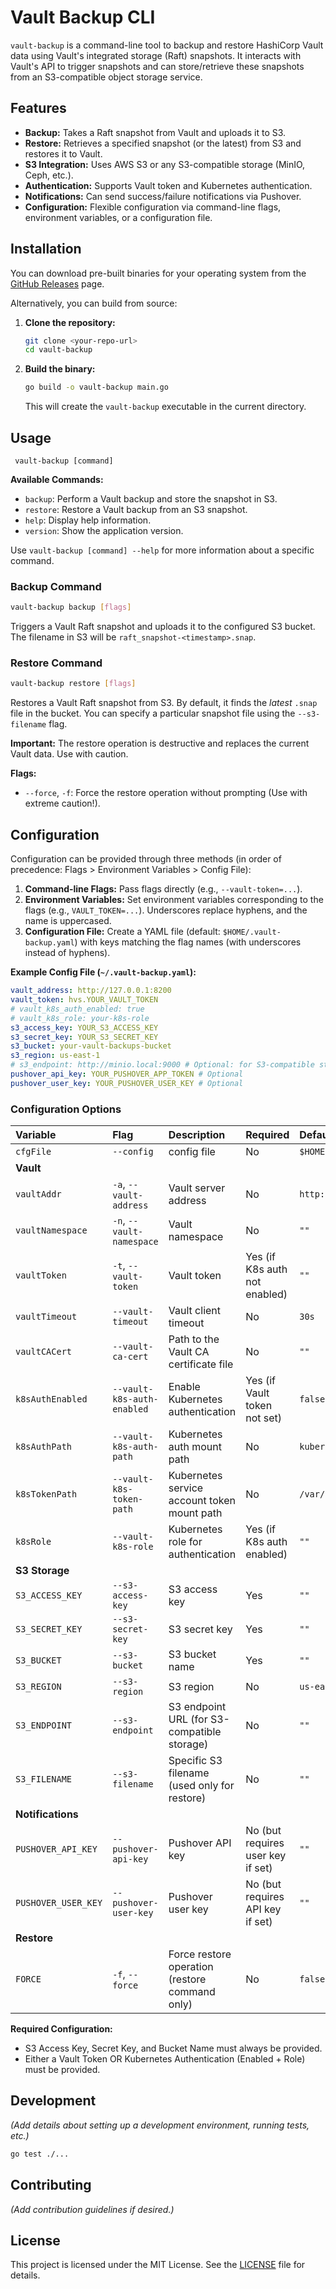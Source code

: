 # Vault Backup CLI

`vault-backup` is a command-line tool to backup and restore HashiCorp Vault data using Vault's integrated storage (Raft) snapshots. It interacts with Vault's API to trigger snapshots and can store/retrieve these snapshots from an S3-compatible object storage service.

## Features

*   **Backup:** Takes a Raft snapshot from Vault and uploads it to S3.
*   **Restore:** Retrieves a specified snapshot (or the latest) from S3 and restores it to Vault.
*   **S3 Integration:** Uses AWS S3 or any S3-compatible storage (MinIO, Ceph, etc.).
*   **Authentication:** Supports Vault token and Kubernetes authentication.
*   **Notifications:** Can send success/failure notifications via Pushover.
*   **Configuration:** Flexible configuration via command-line flags, environment variables, or a configuration file.

## Installation

You can download pre-built binaries for your operating system from the [GitHub Releases](https://github.com/d4rkfella/vault-backup/releases/) page.

Alternatively, you can build from source:

1.  **Clone the repository:**
    ```bash
    git clone <your-repo-url>
    cd vault-backup
    ```
2.  **Build the binary:**
    ```bash
    go build -o vault-backup main.go
    ```
    This will create the `vault-backup` executable in the current directory.

## Usage

```
 vault-backup [command]
```

**Available Commands:**

*   `backup`: Perform a Vault backup and store the snapshot in S3.
*   `restore`: Restore a Vault backup from an S3 snapshot.
*   `help`: Display help information.
*   `version`: Show the application version.

Use `vault-backup [command] --help` for more information about a specific command.

### Backup Command

```bash
vault-backup backup [flags]
```

Triggers a Vault Raft snapshot and uploads it to the configured S3 bucket. The filename in S3 will be `raft_snapshot-<timestamp>.snap`.

### Restore Command

```bash
vault-backup restore [flags]
```

Restores a Vault Raft snapshot from S3. By default, it finds the *latest* `.snap` file in the bucket. You can specify a particular snapshot file using the `--s3-filename` flag.

**Important:** The restore operation is destructive and replaces the current Vault data. Use with caution.

**Flags:**

*   `--force`, `-f`: Force the restore operation without prompting (Use with extreme caution!).

## Configuration

Configuration can be provided through three methods (in order of precedence: Flags > Environment Variables > Config File):

1.  **Command-line Flags:** Pass flags directly (e.g., `--vault-token=...`).
2.  **Environment Variables:** Set environment variables corresponding to the flags (e.g., `VAULT_TOKEN=...`). Underscores replace hyphens, and the name is uppercased.
3.  **Configuration File:** Create a YAML file (default: `$HOME/.vault-backup.yaml`) with keys matching the flag names (with underscores instead of hyphens).

**Example Config File (`~/.vault-backup.yaml`):**

```yaml
vault_address: http://127.0.0.1:8200
vault_token: hvs.YOUR_VAULT_TOKEN
# vault_k8s_auth_enabled: true
# vault_k8s_role: your-k8s-role
s3_access_key: YOUR_S3_ACCESS_KEY
s3_secret_key: YOUR_S3_SECRET_KEY
s3_bucket: your-vault-backups-bucket
s3_region: us-east-1
# s3_endpoint: http://minio.local:9000 # Optional: for S3-compatible storage
pushover_api_key: YOUR_PUSHOVER_APP_TOKEN # Optional
pushover_user_key: YOUR_PUSHOVER_USER_KEY # Optional
```

### Configuration Options

| Variable          | Flag                           | Description                                           | Required                               | Default                                                 |
| :---------------- | :----------------------------- | :---------------------------------------------------- | :------------------------------------- | :------------------------------------------------------ |
| `cfgFile`         | `--config`                     | config file                                           | No                                     | `$HOME/.vault-backup.yaml`                              |
| **Vault**         |                                |                                                       |                                        |                                                         |
| `vaultAddr`       | `-a`, `--vault-address`        | Vault server address                                  | No                                     | `http://localhost:8200`                                 |
| `vaultNamespace`  | `-n`, `--vault-namespace`      | Vault namespace                                       | No                                     | `""`                                                    |
| `vaultToken`      | `-t`, `--vault-token`          | Vault token                                           | Yes (if K8s auth not enabled)          | `""`                                                    |
| `vaultTimeout`    | `--vault-timeout`              | Vault client timeout                                  | No                                     | `30s`                                                   |
| `vaultCACert`     | `--vault-ca-cert`              | Path to the Vault CA certificate file                 | No                                     | `""`                                                    |
| `k8sAuthEnabled`  | `--vault-k8s-auth-enabled`     | Enable Kubernetes authentication                      | Yes (if Vault token not set)           | `false`                                                 |
| `k8sAuthPath`     | `--vault-k8s-auth-path`        | Kubernetes auth mount path                            | No                                     | `kubernetes`                                            |
| `k8sTokenPath`    | `--vault-k8s-token-path`       | Kubernetes service account token mount path           | No                                     | `/var/run/secrets/kubernetes.io/serviceaccount/token` |
| `k8sRole`         | `--vault-k8s-role`             | Kubernetes role for authentication                    | Yes (if K8s auth enabled)              | `""`                                                    |
| **S3 Storage**    |                                |                                                       |                                        |                                                         |
| `S3_ACCESS_KEY`     | `--s3-access-key`              | S3 access key                                         | Yes                                    | `""`                                                    |
| `S3_SECRET_KEY`     | `--s3-secret-key`              | S3 secret key                                         | Yes                                    | `""`                                                    |
| `S3_BUCKET`        | `--s3-bucket`                  | S3 bucket name                                        | Yes                                    | `""`                                                    |
| `S3_REGION`        | `--s3-region`                  | S3 region                                             | No                                     | `us-east-1`                                             |
| `S3_ENDPOINT`      | `--s3-endpoint`                | S3 endpoint URL (for S3-compatible storage)           | No                                     | `""`                                                    |
| `S3_FILENAME`      | `--s3-filename`                | Specific S3 filename (used only for restore)          | No                                     | `""`                                                    |
| **Notifications** |                                |                                                       |                                        |                                                         |
| `PUSHOVER_API_KEY`  | `--pushover-api-key`           | Pushover API key                                      | No (but requires user key if set)    | `""`                                                    |
| `PUSHOVER_USER_KEY` | `--pushover-user-key`          | Pushover user key                                     | No (but requires API key if set)     | `""`                                                    |
| **Restore**       |                                |                                                       |                                        |                                                         |
| `FORCE`    | `-f`, `--force`                | Force restore operation (restore command only)        | No                                     | `false`                                                 |

**Required Configuration:**

*   S3 Access Key, Secret Key, and Bucket Name must always be provided.
*   Either a Vault Token OR Kubernetes Authentication (Enabled + Role) must be provided.

## Development

*(Add details about setting up a development environment, running tests, etc.)*

```bash
go test ./...
```

## Contributing

*(Add contribution guidelines if desired.)*

## License

This project is licensed under the MIT License. See the [LICENSE](LICENSE) file for details.
